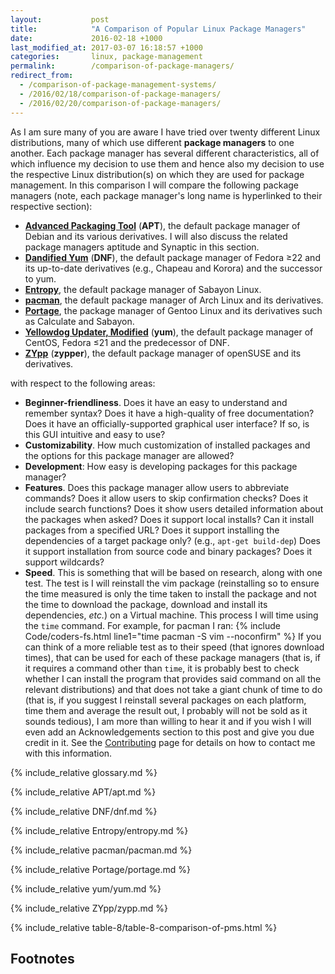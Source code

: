 ```yaml
---
layout:           post
title:            "A Comparison of Popular Linux Package Managers"
date:             2016-02-18 +1000
last_modified_at: 2017-03-07 16:18:57 +1000
categories:       linux, package-management
permalink:        /comparison-of-package-managers/
redirect_from:  
  - /comparison-of-package-management-systems/
  - /2016/02/18/comparison-of-package-managers/
  - /2016/02/20/comparison-of-package-managers/
---
```


As I am sure many of you are aware I have tried over twenty different Linux distributions, many of which use different **package managers** to one another. Each package manager has several different characteristics, all of which influence my decision to use them and hence also my decision to use the respective Linux distribution(s) on which they are used for package management. In this comparison I will compare the following package managers (note, each package manager's long name is hyperlinked to their respective section):

* [**Advanced Packaging Tool**](#apt) (**APT**), the default package manager of Debian and its various derivatives. I will also discuss the related package managers aptitude and Synaptic in this section.
* [**Dandified Yum**](#dnf) (**DNF**), the default package manager of Fedora ≥22 and its up-to-date derivatives (e.g., Chapeau and Korora) and the successor to yum.
* [**Entropy**](#entropy), the default package manager of Sabayon Linux.
* [**pacman**](#pacman), the default package manager of Arch Linux and its derivatives.
* [**Portage**](#portage), the package manager of Gentoo Linux and its derivatives such as Calculate and Sabayon.
* [**Yellowdog Updater, Modified**](#yum) (**yum**), the default package manager of CentOS, Fedora ≤21 and the predecessor of DNF.
* [**ZYpp**](#zypp) (**zypper**), the default package manager of openSUSE and its derivatives.

with respect to the following areas:

* **Beginner-friendliness**. Does it have an easy to understand and remember syntax? Does it have a high-quality of free documentation? Does it have an officially-supported graphical user interface? If so, is this GUI intuitive and easy to use?
* **Customizability**. How much customization of installed packages and the options for this package manager are allowed?
* **Development**: How easy is developing packages for this package manager?
* **Features**. Does this package manager allow users to abbreviate commands? Does it allow users to skip confirmation checks? Does it include search functions? Does it show users detailed information about the packages when asked? Does it support local installs? Can it install packages from a specified URL? Does it support installing the dependencies of a target package only? (e.g., `apt-get build-dep`) Does it support installation from source code and binary packages? Does it support wildcards?
* **Speed**. This is something that will be based on research, along with one test. The test is I will reinstall the vim package (reinstalling so to ensure the time measured is only the time taken to install the package and not the time to download the package, download and install its dependencies, *etc.*) on a Virtual machine. This process I will time using the `time` command. For example, for pacman I ran: {% include Code/coders-fs.html line1="time pacman -S vim --noconfirm" %} If you can think of a more reliable test as to their speed (that ignores download times), that can be used for each of these package managers (that is, if it requires a command other than `time`, it is probably best to check whether I can install the program that provides said command on all the relevant distributions) and that does not take a giant chunk of time to do (that is, if you suggest I reinstall several packages on each platform, time them and average the result out, I probably will not be sold as it sounds tedious), I am more than willing to hear it and if you wish I will even add an Acknowledgements section to this post and give you due credit in it. See the [Contributing](/contributing/) page for details on how to contact me with this information.

{% include_relative glossary.md %}

{% include_relative APT/apt.md %}

{% include_relative DNF/dnf.md %}

{% include_relative Entropy/entropy.md %}

{% include_relative pacman/pacman.md %}

{% include_relative Portage/portage.md %}

{% include_relative yum/yum.md %}

{% include_relative ZYpp/zypp.md %}

{% include_relative table-8/table-8-comparison-of-pms.html %}

## Footnotes
[1]: http://fedoraproject.org/wiki/How_to_create_an_RPM_package
[2]: https://en.opensuse.org/openSUSE:Build_Service_Tutorial
[^1]: RPM was originally abbreviated from **Red Hat Package Manager**, but now it is a recursive acronym for RPM Package Manager.
[^2]: [pacman Home Page](https://www.archlinux.org/pacman/) (2 March 2015). Retrieved 15 February 2016.
[^3]: If you wish to offer me a solution to this issue, that does not involve me creating new OBS packages for all of Atom's many node module dependencies and Electron, feel free to leave me a reply [here](https://forums.opensuse.org/showthread.php/513540-How-to-create-a-spec-file-for-Atom-that-is-suitable-for-the-OBS) at the thread in which I asked how to build Atom using the OBS at the openSUSE Forums
